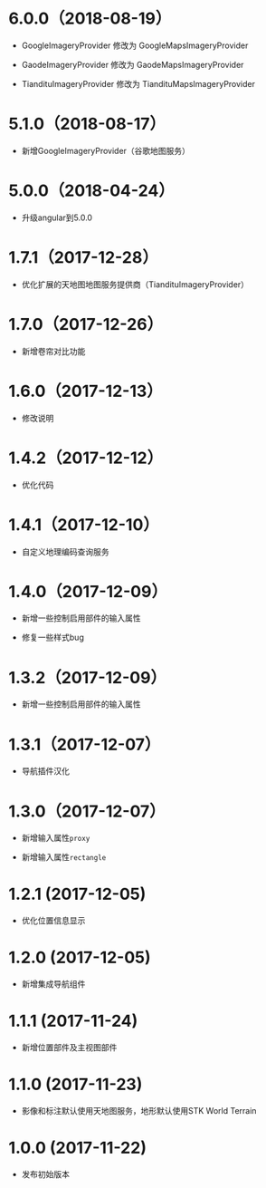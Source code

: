 # 6.0.0（2018-08-19）

- GoogleImageryProvider 修改为 GoogleMapsImageryProvider

- GaodeImageryProvider 修改为 GaodeMapsImageryProvider

- TiandituImageryProvider 修改为 TiandituMapsImageryProvider

# 5.1.0（2018-08-17）

- 新增GoogleImageryProvider（谷歌地图服务）

# 5.0.0（2018-04-24）

- 升级angular到5.0.0

# 1.7.1（2017-12-28）

- 优化扩展的天地图地图服务提供商（TiandituImageryProvider）

# 1.7.0（2017-12-26）

- 新增卷帘对比功能

# 1.6.0（2017-12-13）

- 修改说明

# 1.4.2（2017-12-12）

- 优化代码

# 1.4.1（2017-12-10）

- 自定义地理编码查询服务

# 1.4.0（2017-12-09）

- 新增一些控制启用部件的输入属性

- 修复一些样式bug

# 1.3.2（2017-12-09）

- 新增一些控制启用部件的输入属性

# 1.3.1（2017-12-07）

- 导航插件汉化

# 1.3.0（2017-12-07）

- 新增输入属性`proxy`

- 新增输入属性`rectangle`

# 1.2.1 (2017-12-05)

- 优化位置信息显示

# 1.2.0 (2017-12-05)

- 新增集成导航组件

# 1.1.1 (2017-11-24)

- 新增位置部件及主视图部件

# 1.1.0 (2017-11-23)

- 影像和标注默认使用天地图服务，地形默认使用STK World Terrain

# 1.0.0 (2017-11-22)

- 发布初始版本

